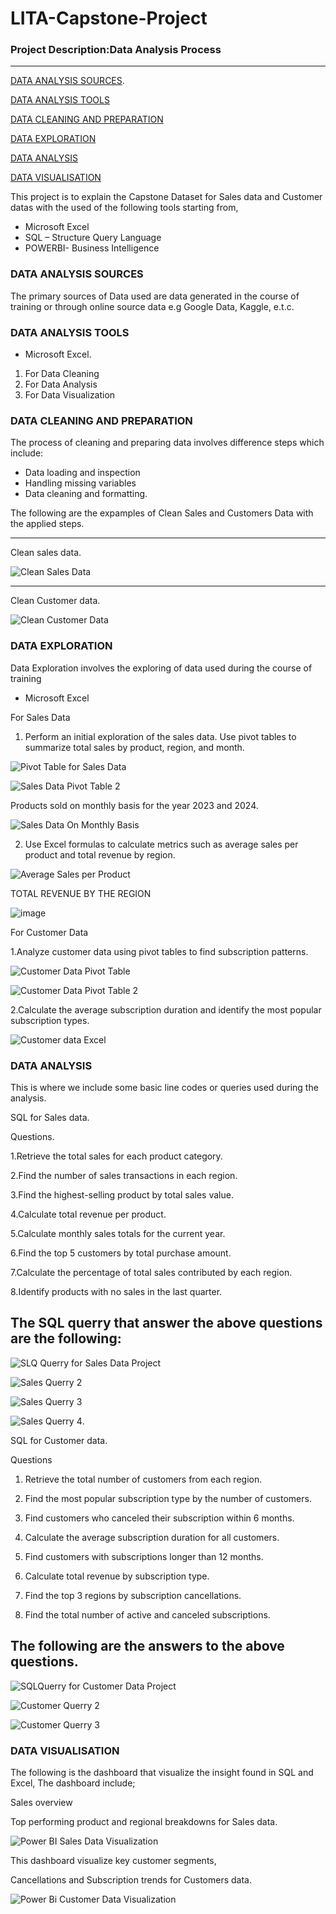 # LITA-Capstone-Project

### Project Description:Data Analysis Process
---
[DATA ANALYSIS SOURCES](#data-analysis-sources).


[DATA ANALYSIS TOOLS](#data-analysis-tools)


[DATA CLEANING AND PREPARATION](#data-cleaning-and-preparation)


[DATA EXPLORATION](#data-exploration) 


[DATA ANALYSIS](#data-analysis)

[DATA VISUALISATION](#data-visualisation)

 This project is to explain the Capstone Dataset for Sales data and Customer datas with the used of the following tools starting from,
*	Microsoft  Excel
*	SQL – Structure Query Language
*	POWERBI-  Business Intelligence

### DATA ANALYSIS SOURCES
The primary sources of Data used are data generated in the course of training or through online source data e.g Google Data, Kaggle, e.t.c.

### DATA ANALYSIS TOOLS
- 	Microsoft Excel.
1. For  Data Cleaning
2. For Data Analysis
3. For Data Visualization

### DATA CLEANING AND PREPARATION
The process of cleaning and preparing data involves difference steps which include:
- 	Data loading and inspection
-  Handling missing variables
- 	Data cleaning and formatting.

The following are the expamples of Clean Sales and Customers Data with the applied steps.

---

Clean sales data.

![Clean Sales Data](https://github.com/user-attachments/assets/dfbf6804-f76d-4bd0-99c2-7ddb9b54535a)

----
Clean Customer data.

![Clean Customer Data](https://github.com/user-attachments/assets/bd8f85bb-93cb-4e53-83f1-f97811427b0a)


### DATA EXPLORATION 
Data Exploration involves the exploring of data used during the course of training
*	Microsoft  Excel
  
 For Sales Data
 1. Perform an initial exploration of the sales data. Use pivot tables to summarize total sales by product, region, and month.

 
 ![Pivot Table for Sales Data](https://github.com/user-attachments/assets/1f7d3865-60eb-4f14-84cb-ce9d18cfd461)


![Sales Data Pivot Table 2](https://github.com/user-attachments/assets/4a380d61-76e9-4b15-ac12-5926279e7c02)


Products sold  on monthly basis for the year 2023 and 2024.

![Sales Data On Monthly Basis](https://github.com/user-attachments/assets/7ab69a94-1b11-4a58-9bfe-e29c99b2a0cc)


2. Use Excel formulas to calculate metrics such as average sales per product and total revenue by region.


![Average Sales per Product](https://github.com/user-attachments/assets/31aac6a0-732c-4420-8aac-304b09d6dad3)


TOTAL REVENUE BY THE REGION	

![image](https://github.com/user-attachments/assets/50a53c2f-ef71-4dc0-a87b-29c4611cd095)


For Customer Data

1.Analyze customer data using pivot tables to find subscription patterns.


![Customer Data Pivot Table](https://github.com/user-attachments/assets/056fb43e-6075-4e18-bf47-4928c4a9b7b6)

![Customer Data Pivot Table 2](https://github.com/user-attachments/assets/b290dd59-bd08-462f-894e-dffea85c0618)


2.Calculate the average subscription duration and identify the most popular subscription types.


![Customer data Excel](https://github.com/user-attachments/assets/9495a35c-c8de-4c7d-9dc0-37f50f167c20)


 ### DATA ANALYSIS
 This is where we include some basic line codes or queries used during the analysis.
 
  SQL for Sales data.
  
Questions.

1.Retrieve the total sales for each product category.

2.Find the number of sales transactions in each region.

3.Find the highest-selling product by total sales value.

4.Calculate total revenue per product.

5.Calculate monthly sales totals for the current year.
 
6.Find the top 5 customers by total purchase amount.
 
7.Calculate the percentage of total sales contributed by each region.
 
8.Identify products with no sales in the last quarter.



   
The SQL querry that answer the above questions are the following:
---


![SLQ Querry for Sales Data Project](https://github.com/user-attachments/assets/1da77c8d-cc19-4318-91bd-832435fdfc3e)


![Sales Querry 2](https://github.com/user-attachments/assets/e4760cae-2af7-41ae-a990-beace289291e)


![Sales Querry 3](https://github.com/user-attachments/assets/82e1c8d5-e91a-4908-bf3a-3ba5c9ae15ec)


![Sales Querry 4](https://github.com/user-attachments/assets/9aac8730-ab05-499f-af0c-0ca6674dace6).


SQL for Customer data.

Questions

1. Retrieve the total number of customers from each region.
 
2. Find the most popular subscription type by the number of customers.
  
3. Find customers who canceled their subscription within 6 months.
 
4. Calculate the average subscription duration for all customers.
 
5. Find customers with subscriptions longer than 12 months.
 
6. Calculate total revenue by subscription type.
 
7. Find the top 3 regions by subscription cancellations.
 
8. Find the total number of active and canceled subscriptions.


The following are the answers to the above questions.
---

![SQLQuerry for Customer Data Project](https://github.com/user-attachments/assets/269f522f-a952-4e87-8b79-adbcd8e53005)


![Customer Querry 2](https://github.com/user-attachments/assets/f77fb2b1-dbaa-45ad-937a-023e5ad7694a)



![Customer Querry 3](https://github.com/user-attachments/assets/b8b7ef98-1f99-49ae-9174-df5e241e4d5d)


### DATA VISUALISATION

The following is the dashboard that visualize the insight found in SQL and Excel,
The dashboard include;

Sales overview


Top performing product and regional breakdowns for Sales data.




![Power BI Sales Data Visualization](https://github.com/user-attachments/assets/07f1d168-fc49-49bd-b3a0-ce43c3e53f0d)

This dashboard visualize key customer segments,

Cancellations and Subscription trends for Customers data.

![Power Bi Customer Data Visualization](https://github.com/user-attachments/assets/ad86b3fd-f7ee-4318-b0d8-13b744665295)




